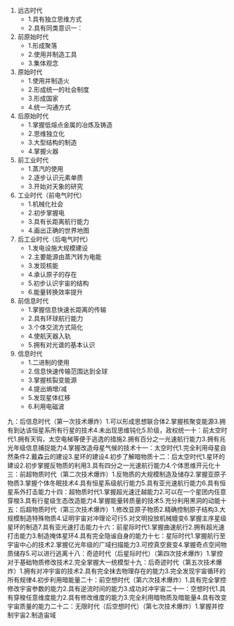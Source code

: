 
1. 远古时代
    - 1.具有独立思维方式
    - 2.具有同类意识一：
2. 前原始时代
    - 1.形成聚落
    - 2.使用并制造工具
    - 3.集体观念
3. 原始时代
    - 1.使用并制造火
    - 2.形成统一的社会制度
    - 3.形成国家
    - 4.统一沟通方式
5. 后原始时代
    - 1.掌握低熔点金属的冶炼及铸造
    - 2.思维独立化
    - 3.大型结构的制造
    - 4.掌握火器
6. 前工业时代
    - 1.蒸汽的使用
    - 2.逐步认识元素单质
    - 3.开始对天象的研究
7. 工业时代（前电气时代）
    - 1.机械化社会
    - 2.初步掌握电
    - 3.具有长距离航行能力
    - 4.画出正确的世界地图
8. 后工业时代（后电气时代）
    - 1.发电设施大规模建设
    - 2.主要能源由蒸汽转为电能
    - 3.发现核能
    - 4.承认原子的存在
    - 5.初步认识宇宙的结构
    - 6.能量转换效率提升
9. 前信息时代
    - 1.掌握信息快速长距离的传输
    - 2.具有环球航行能力
    - 3.个体交流方式简化
    - 4.使航天器入轨
    - 5.拥有对光谱的基本认识
10. 信息时代
    - 1.二进制的使用
    - 2.信息快速传输范围达到全球
    - 3.掌握核裂变能源
    - 4.提出熵增/减
    - 5.发现星体红移
    - 6.利用电磁波
    
九：后信息时代（第一次技术爆炸）1.可以形成思想联合体2.掌握核聚变能源3.拥有到达该恒星系所有行星的技术4.未出现思维钝化5.阶级，政权统一十：前太空时代1.拥有天钩，太空电梯等便于逃逸的措施2.拥有百分之一光速航行能力3.拥有兆光年级信息捕捉能力4.掌握改造母星气候的技术十一：太空时代1.完全利用母星自然条件2.戴森云的建设3.星环的建设4.初步了解暗物质十二：后太空时代1.星环的建设2.初步掌握反物质的利用3.具有四分之一光速航行能力4.个体思维开元化十三：前超物质时代（第二次技术爆炸）1.反物质的大规模制造及储存2.掌握亚原子物质3.掌握个体冬眠技术4.具有恒星系级航行能力5.具有亚光速航行能力6.具有恒星系外打击能力十四：超物质时代1.掌握超光速迁越能力2.可以在一个星团内任意穿梭3.具有行星级生态改造能力4.掌握能量转质量的技术5.充分利用黑洞的动能十五：后超物质时代（第三次技术爆炸）1.修改亚原子物质2.精确控制原子结构3.大规模制造特殊物质4.证明宇宙对冲理论可行5.对文明投放机械嬗变6.掌握主序星级星环的制造7.具有亚光速打击能力十六：前星际时代1.掌握曲速航行2.拥有超光速打击能力3.制造掩体星环4.具有完全隐谧自身的能力十七：星际时代1.掌握航行至宇宙中心的技术2.掌握亿光年级的广域扫描能力3.可控真空衰变4.掌握奇点空间物质储存5.可以进行逃离十八：奇迹时代（后星际时代）（第四次技术爆炸）1.掌控对于基础物质修改技术2.完全掌握大一统模型十九：后奇迹时代（第五次技术爆炸）1.拥有对冲宇宙的技术2.具有完全抹去物理存在的能力3.完全发现宇宙循环的所有规律4.初步利用暗能量二十：前空想时代（第六次技术爆炸）1.具有完全掌控修改宇宙参数的能力2.具有逆流时间的能力3.成功对冲宇宙二十一：空想时代1.具有穿梭任意维度能力2.具有修改维度的能力3.完全利用暗物质及暗能量4.具有改变宇宙质量的能力二十二：无限时代（后空想时代）（第七次技术爆炸）1.掌握并控制宇宙2.制造宙域
